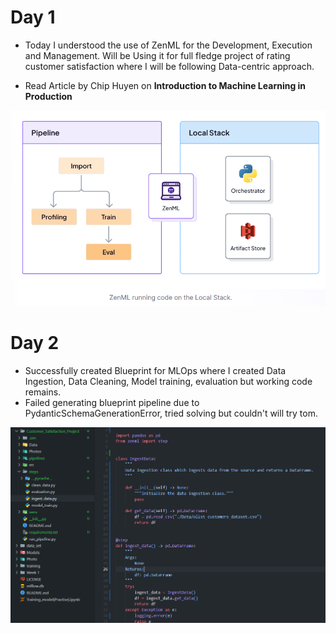 # Day 1 
- Today I understood the use of ZenML for the Development, Execution and Management. Will be Using it for full fledge project of rating customer satisfaction where I will be following Data-centric approach.

- Read Article by Chip Huyen on **Introduction to Machine Learning in Production**

![alt text](Photos/ZenML_Workflow.png)

# Day 2
- Successfully created Blueprint for MLOps where I created Data Ingestion, Data Cleaning, Model training, evaluation but working code remains.
- Failed generating blueprint pipeline due to PydanticSchemaGenerationError, tried solving but couldn't will try tom.

![alt text](Photos/Ingestion_data_blueprint.png)
